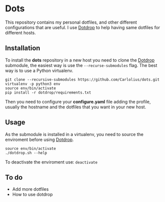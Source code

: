 # Dots
This repository contains my personal dotfiles, and other different configurations that are useful.
I use [Dotdrop][dotdrop] to help having same dotfiles for different hosts.

## Installation
To install the **dots** repository in a new host you need to clone the [Dotdrop][dotdrop] submodule, the easiest way is use the `--recurse-submodules` flag. The best way is to use a Python virtualenv.
~~~
git clone --recursive-submodules https://github.com/Carlolius/dots.git
virtualenv -p python3 env
source env/bin/activate
pip install -r dotdrop/requirements.txt
~~~
Then you need to configure your **configure.yaml** file adding the profile, usually the hostname and the dotfiles that you want in your new host.

## Usage
As the submodule is installed in a virtualenv, you need to source the enviroment before using [Dotdrop][dotdrop].
~~~
source env/bin/activate
./dotdrop.sh --help
~~~
To deactivate the enviroment use: `deactivate`

## To do
* Add more dotfiles
* How to use dotdrop

[dotdrop]: https://github.com/deadc0de6/dotdrop
